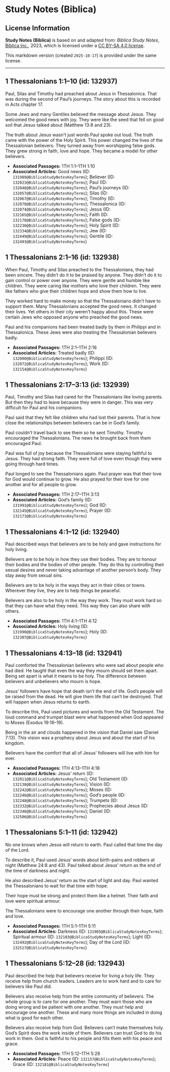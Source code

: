 # Study Notes (Biblica)

## License Information

**Study Notes (Biblica)** is based on and adapted from: _Biblica Study Notes_, [Biblica Inc.](https://www.biblica.com/), 2023, which is licensed under a [CC BY-SA 4.0 license](https://creativecommons.org/licenses/by-sa/4.0/legalcode.en).

This markdown version (created `2025-10-17`) is provided under the same license.



--------------------------------

## 1 Thessalonians 1:1–10 (id: 132937)

Paul, Silas and Timothy had preached about Jesus in Thessalonica. That was during the second of Paul’s journeys. The story about this is recorded in Acts chapter 17\.

Some Jews and many Gentiles believed the message about Jesus. They welcomed the good news with joy. They were like the seed that fell on good soil that Jesus talked about (Matthew 13:8 and 23\).

The truth about Jesus wasn’t just words Paul spoke out loud. The truth came with the power of the Holy Spirit. This power changed the lives of the Thessalonian believers. They turned away from worshipping false gods. They grew strong in faith, love and hope. They became a model for other believers.

* **Associated Passages:** 1TH 1:1–1TH 1:10
* **Associated Articles:** Good news (ID: `131989@BiblicaStudyNotesKeyTerms`); Believer (ID: `132023@BiblicaStudyNotesKeyTerms`); Paul (ID: `132048@BiblicaStudyNotesKeyTerms`); Paul’s journeys (ID: `132057@BiblicaStudyNotesKeyTerms`); Silas (ID: `132067@BiblicaStudyNotesKeyTerms`); Timothy (ID: `132070@BiblicaStudyNotesKeyTerms`); Thessalonica (ID: `132074@BiblicaStudyNotesKeyTerms`); Jesus (ID: `132165@BiblicaStudyNotesKeyTerms`); Faith (ID: `132178@BiblicaStudyNotesKeyTerms`); False gods (ID: `132230@BiblicaStudyNotesKeyTerms`); Holy Spirit (ID: `132334@BiblicaStudyNotesKeyTerms`); Jew (ID: `132449@BiblicaStudyNotesKeyTerms`); Gentile (ID: `132493@BiblicaStudyNotesKeyTerms`)

## 1 Thessalonians 2:1–16 (id: 132938)

When Paul, Timothy and Silas preached to the Thessalonians, they had been sincere. They didn’t do it to be praised by anyone. They didn’t do it to gain control or power over anyone. They were gentle and humble like children. They were caring like mothers who love their children. They were like fathers who give their children hope and show them how to live.

They worked hard to make money so that the Thessalonians didn’t have to support them. Many Thessalonians accepted the good news. It changed their lives. Yet others in their city weren’t happy about this. These were certain Jews who opposed anyone who preached the good news.

Paul and his companions had been treated badly by them in Philippi and in Thessalonica. These Jews were also treating the Thessalonian believers badly.

* **Associated Passages:** 1TH 2:1–1TH 2:16
* **Associated Articles:** Treated badly (ID: `132000@BiblicaStudyNotesKeyTerms`); Philippi (ID: `132072@BiblicaStudyNotesKeyTerms`); Work (ID: `132154@BiblicaStudyNotesKeyTerms`)

## 1 Thessalonians 2:17–3:13 (id: 132939)

Paul, Timothy and Silas had cared for the Thessalonians like loving parents. But then they had to leave because they were in danger. This was very difficult for Paul and his companions.

Paul said that they felt like children who had lost their parents. That is how close the relationships between believers can be in God’s family.

Paul couldn’t travel back to see them so he sent Timothy. Timothy encouraged the Thessalonians. The news he brought back from them encouraged Paul.

Paul was full of joy because the Thessalonians were staying faithful to Jesus. They had strong faith. They were full of love even though they were going through hard times.

Paul longed to see the Thessalonians again. Paul prayer was that their love for God would continue to grow. He also prayed for their love for one another and for all people to grow.

* **Associated Passages:** 1TH 2:17–1TH 3:13
* **Associated Articles:** God’s family (ID: `131991@BiblicaStudyNotesKeyTerms`); God (ID: `132145@BiblicaStudyNotesKeyTerms`); Prayer (ID: `132173@BiblicaStudyNotesKeyTerms`)

## 1 Thessalonians 4:1–12 (id: 132940)

Paul described ways that believers are to be holy and gave instructions for holy living.

Believers are to be holy in how they use their bodies. They are to honour their bodies and the bodies of other people. They do this by controlling their sexual desires and never taking advantage of another person’s body. They stay away from sexual sins.

Believers are to be holy in the ways they act in their cities or towns. Wherever they live, they are to help things be peaceful.

Believers are also to be holy in the way they work. They must work hard so that they can have what they need. This way they can also share with others.

* **Associated Passages:** 1TH 4:1–1TH 4:12
* **Associated Articles:** Holy living (ID: `131990@BiblicaStudyNotesKeyTerms`); Holy (ID: `132307@BiblicaStudyNotesKeyTerms`)

## 1 Thessalonians 4:13–18 (id: 132941)

Paul comforted the Thessalonian believers who were sad about people who had died. He taught that even the way they mourn should set them apart. Being set apart is what it means to be holy. The difference between believers and unbelievers who mourn is hope.

Jesus’ followers have hope that death isn’t the end of life. God’s people will be raised from the dead. He will give them life that can’t be destroyed. That will happen when Jesus returns to earth.

To describe this, Paul used pictures and words from the Old Testament. The loud command and trumpet blast were what happened when God appeared to Moses (Exodus 19:16–19\).

Being in the air and clouds happened in the vision that Daniel saw (Daniel 7:13\). This vision was a prophecy about Jesus and about the start of his kingdom.

Believers have the comfort that all of Jesus’ followers will live with him for ever.

* **Associated Passages:** 1TH 4:13–1TH 4:18
* **Associated Articles:** Jesus’ return (ID: `132011@BiblicaStudyNotesKeyTerms`); Old Testament (ID: `132138@BiblicaStudyNotesKeyTerms`); Vision (ID: `132242@BiblicaStudyNotesKeyTerms`); Moses (ID: `132246@BiblicaStudyNotesKeyTerms`); God’s people (ID: `132248@BiblicaStudyNotesKeyTerms`); Trumpets (ID: `132332@BiblicaStudyNotesKeyTerms`); Prophecies about Jesus (ID: `132346@BiblicaStudyNotesKeyTerms`); Daniel (ID: `132506@BiblicaStudyNotesKeyTerms`)

## 1 Thessalonians 5:1–11 (id: 132942)

No one knows when Jesus will return to earth. Paul called that time the day of the Lord.

To describe it, Paul used Jesus’ words about birth\-pains and robbers at night (Matthew 24:8 and 43\). Paul talked about Jesus’ return as the end of the time of darkness and night.

He also described Jesus’ return as the start of light and day. Paul wanted the Thessalonians to wait for that time with hope.

Their hope must be strong and protect them like a helmet. Their faith and love were spiritual armour.

The Thessalonians were to encourage one another through their hope, faith and love.

* **Associated Passages:** 1TH 5:1–1TH 5:11
* **Associated Articles:** Darkness (ID: `131985@BiblicaStudyNotesKeyTerms`); Spiritual armour (ID: `132103@BiblicaStudyNotesKeyTerms`); Light (ID: `132492@BiblicaStudyNotesKeyTerms`); Day of the Lord (ID: `132517@BiblicaStudyNotesKeyTerms`)

## 1 Thessalonians 5:12–28 (id: 132943)

Paul described the help that believers receive for living a holy life. They receive help from church leaders. Leaders are to work hard and to care for believers like Paul did.

Believers also receive help from the entire community of believers. The whole group is to care for one another. They must warn those who are doing wrong and be patient with one another. They must help and encourage one another. These and many more things are included in doing what is good for each other.

Believers also receive help from God. Believers can’t make themselves holy. God’s Spirit does the work inside of them. Believers can trust God to do his work in them. God is faithful to his people and fills them with his peace and grace.

* **Associated Passages:** 1TH 5:12–1TH 5:28
* **Associated Articles:** Peace (ID: `132157@BiblicaStudyNotesKeyTerms`); Grace (ID: `132181@BiblicaStudyNotesKeyTerms`)

